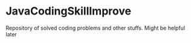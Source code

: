 # JavaCodingSkillImprove
Repository of solved coding problems and other stuffs.
Might be helpful later
